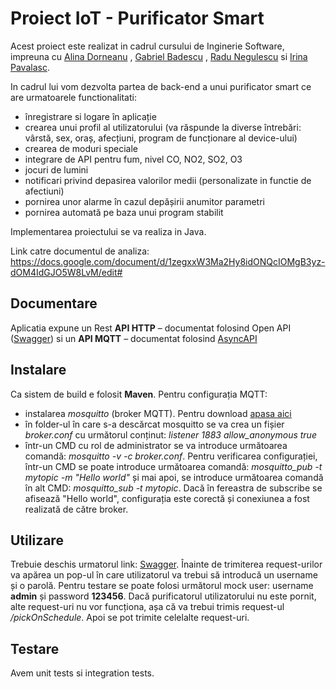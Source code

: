 # Proiect IoT - Purificator Smart

Acest proiect este realizat in cadrul cursului de Inginerie Software, impreuna cu [Alina Dorneanu](https://github.com/alina0311) , [Gabriel Badescu](https://github.com/BadescuGabi) , [Radu Negulescu](https://github.com/radunegulescu) si [Irina Pavalasc](https://github.com/IrinaPavalasc).

In cadrul lui vom dezvolta partea de back-end a unui purificator smart ce are urmatoarele functionalitati:

- înregistrare si logare în aplicație
- crearea unui profil al utilizatorului (va răspunde la diverse întrebări: vârstă, sex, oraș, afecțiuni, program de funcționare al device-ului)
- crearea de moduri speciale 
- integrare de API pentru fum, nivel CO, NO2, SO2, O3
- jocuri de lumini
- notificari privind depasirea valorilor medii (personalizate in functie de afectiuni)
- pornirea unor alarme în cazul depășirii anumitor parametri
- pornirea automată pe baza unui program stabilit

Implementarea proiectului se va realiza in Java.

Link catre documentul de analiza: https://docs.google.com/document/d/1zegxxW3Ma2Hy8idONQcIOMgB3yz-dOM4IdGJO5W8LvM/edit#

## Documentare
Aplicatia expune un Rest **API HTTP** – documentat folosind Open API ([Swagger](http://localhost:8080/swagger-ui.html#/demo-application)) si un **API MQTT** – documentat folosind  [AsyncAPI](asyncapi.yaml)

## Instalare
Ca sistem de build e folosit **Maven**. 
Pentru configurația MQTT:
- instalarea _mosquitto_ (broker MQTT). Pentru download [apasa aici](https://mosquitto.org/download/)
- în folder-ul în care s-a descărcat mosquitto se va crea un fișier _broker.conf_ cu următorul conținut:
_listener 1883
allow_anonymous true_
- într-un CMD cu rol de administrator se va introduce următoarea comandă: _mosquitto -v -c broker.conf_.
Pentru verificarea configurației, într-un CMD se poate introduce următoarea comandă: _mosquitto_pub -t mytopic -m "Hello world"_ și mai apoi, se introduce următoarea comandă în alt CMD: _mosquitto_sub -t mytopic_. Dacă în fereastra de subscribe se afisează "Hello world", configurația este corectă și conexiunea a fost realizată de către broker. 


## Utilizare
Trebuie deschis urmatorul link: [Swagger](http://localhost:8080/swagger-ui.html#/demo-application).
Înainte de trimiterea request-urilor va apărea un pop-ul în care utilizatorul va trebui să introducă un username și o parolă. Pentru testare se poate folosi următorul mock user:
username **admin** și password **123456**.
Dacă purificatorul utilizatorului nu este pornit, alte request-uri nu vor funcționa, așa că va trebui trimis request-ul _/pickOnSchedule_.
Apoi se pot trimite celelalte request-uri.

## Testare
Avem unit tests si integration tests.
